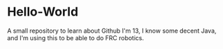 # Hello-World
A small repository to learn about Github
I'm 13, I know some decent Java, and I'm using this to be able to do FRC robotics.
